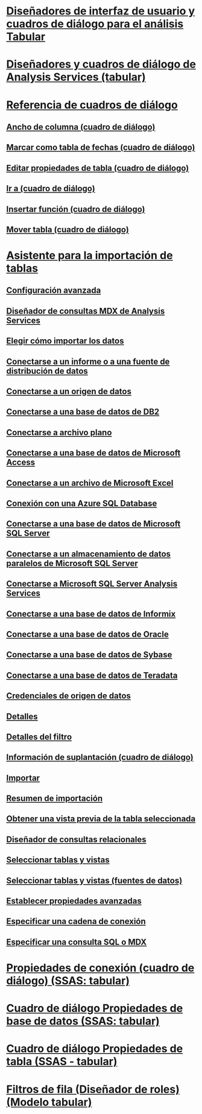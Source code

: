 # [Diseñadores de interfaz de usuario y cuadros de diálogo para el análisis Tabular](ui-designers-dialog-boxes-tabular.md)

# [Diseñadores y cuadros de diálogo de Analysis Services (tabular)](../analysis-services-designers-and-dialog-boxes-tabular.md)
# [Referencia de cuadros de diálogo](../dialog-boxes-reference-ssas.md)
## [Ancho de columna (cuadro de diálogo)](../column-width-dialog-box-ssas.md)
## [Marcar como tabla de fechas (cuadro de diálogo)](../mark-as-date-table-dialog-box-ssas.md)
## [Editar propiedades de tabla (cuadro de diálogo)](../edit-table-properties-dialog-box-ssas.md)
## [Ir a (cuadro de diálogo)](../go-to-dialog-box-ssas.md)
## [Insertar función (cuadro de diálogo)](../insert-function-dialog-box-ssas.md)
## [Mover tabla (cuadro de diálogo)](../move-table-dialog-box-ssas.md)
# [Asistente para la importación de tablas](../table-import-wizard-reference-ssas.md)
## [Configuración avanzada](../advanced-settings-ssas.md)
## [Diseñador de consultas MDX de Analysis Services](../analysis-services-mdx-query-designer-ssas.md)
## [Elegir cómo importar los datos](../choose-how-to-import-the-data-ssas.md)
## [Conectarse a un informe o a una fuente de distribución de datos](../connect-to-a-report-or-data-feed-ssas.md)
## [Conectarse a un origen de datos](../connect-to-a-data-source-ssas.md)
## [Conectarse a una base de datos de DB2](../connect-to-a-db2-database-ssas.md)
## [Conectarse a archivo plano](../connect-to-a-flat-file-ssas.md)
## [Conectarse a una base de datos de Microsoft Access](../connect-to-a-microsoft-access-database-ssas.md)
## [Conectarse a un archivo de Microsoft Excel](../connect-to-a-microsoft-excel-file-ssas.md)
## [Conexión con una Azure SQL Database](../connect-to-an-azure-sql-database-ssas.md)
## [Conectarse a una base de datos de Microsoft SQL Server](../connect-to-a-microsoft-sql-server-database-ssas.md)
## [Conectarse a un almacenamiento de datos paralelos de Microsoft SQL Server](../connect-to-a-microsoft-sql-server-parallel-data-warehouse-ssas.md)
## [Conectarse a Microsoft SQL Server Analysis Services](../connect-to-microsoft-sql-server-analysis-services-ssas.md)
## [Conectarse a una base de datos de Informix](../connect-to-an-informix-database-ssas.md)
## [Conectarse a una base de datos de Oracle](../connect-to-an-oracle-database-ssas.md)
## [Conectarse a una base de datos de Sybase](../connect-to-a-sybase-database-ssas.md)
## [Conectarse a una base de datos de Teradata](../connect-to-a-teradata-database-ssas.md)
## [Credenciales de origen de datos](../data-source-credentials-ssas.md)
## [Detalles](../details-ssas.md)
## [Detalles del filtro](../filter-details-ssas.md)
## [Información de suplantación (cuadro de diálogo)](../impersonation-information-dialog-box-table-import-wizard.md)
## [Importar](../importing-ssas.md)
## [Resumen de importación](../import-summary-ssas.md)
## [Obtener una vista previa de la tabla seleccionada](../preview-selected-table-ssas.md)
## [Diseñador de consultas relacionales](../relational-query-designer-ssas.md)
## [Seleccionar tablas y vistas](../select-tables-and-views-ssas.md)
## [Seleccionar tablas y vistas (fuentes de datos)](../select-tables-and-views-data-feeds-ssas.md)
## [Establecer propiedades avanzadas](../set-advanced-properties-ssas.md)
## [Especificar una cadena de conexión](../specify-a-connection-string-ssas.md)
## [Especificar una consulta SQL o MDX](../specify-a-sql-or-mdx-query-ssas.md)
# [Propiedades de conexión (cuadro de diálogo) (SSAS: tabular)](../connection-properties-dialog-box-ssas-tabular.md)
# [Cuadro de diálogo Propiedades de base de datos (SSAS: tabular)](../database-properties-dialog-box-ssas-tabular.md)
# [Cuadro de diálogo Propiedades de tabla (SSAS - tabular)](../table-properties-dialog-box-ssas-tabular.md)
# [Filtros de fila (Diseñador de roles) (Modelo tabular)](../row-filters-role-designer-tabular-model.md)

